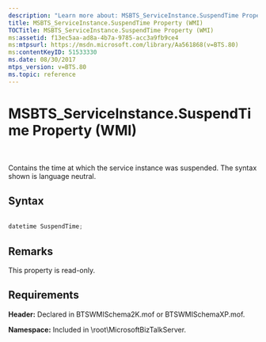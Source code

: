 ```yaml
---
description: "Learn more about: MSBTS_ServiceInstance.SuspendTime Property (WMI)"
title: MSBTS_ServiceInstance.SuspendTime Property (WMI)
TOCTitle: MSBTS_ServiceInstance.SuspendTime Property (WMI)
ms:assetid: f13ec5aa-ad8a-4b7a-9785-acc3a9fb9ce4
ms:mtpsurl: https://msdn.microsoft.com/library/Aa561868(v=BTS.80)
ms:contentKeyID: 51533330
ms.date: 08/30/2017
mtps_version: v=BTS.80
ms.topic: reference
---
```


# MSBTS\_ServiceInstance.SuspendTime Property (WMI)

 

Contains the time at which the service instance was suspended. The syntax shown is language neutral.

## Syntax

```C#
  
datetime SuspendTime;  
```

## Remarks

This property is read-only.

## Requirements

**Header:** Declared in BTSWMISchema2K.mof or BTSWMISchemaXP.mof.

**Namespace:** Included in \\root\\MicrosoftBizTalkServer.

